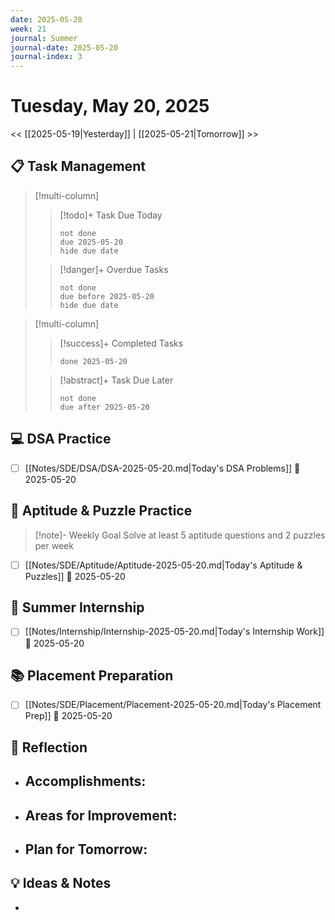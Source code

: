 ```yaml
---
date: 2025-05-20
week: 21
journal: Summer
journal-date: 2025-05-20
journal-index: 3
---
```


# Tuesday, May 20, 2025

<< [[2025-05-19|Yesterday]] | [[2025-05-21|Tomorrow]] >>

## 📋 Task Management

> [!multi-column]
> 
> > [!todo]+ Task Due Today
> > ```tasks
> > not done
> > due 2025-05-20
> > hide due date
> > ```
> 
> > [!danger]+ Overdue Tasks
> > ```tasks
> > not done
> > due before 2025-05-20
> > hide due date
> > ```

> [!multi-column]
> 
> > [!success]+ Completed Tasks
> > ```tasks
> > done 2025-05-20
> > ```
> 
> > [!abstract]+ Task Due Later
> > ```tasks
> > not done
> > due after 2025-05-20
> > ```

## 💻 DSA Practice
- [ ] [[Notes/SDE/DSA/DSA-2025-05-20.md|Today's DSA Problems]] 📅 2025-05-20

## 🧩 Aptitude & Puzzle Practice
> [!note]- Weekly Goal
> Solve at least 5 aptitude questions and 2 puzzles per week

- [ ] [[Notes/SDE/Aptitude/Aptitude-2025-05-20.md|Today's Aptitude & Puzzles]] 📅 2025-05-20

## 🏢 Summer Internship
- [ ] [[Notes/Internship/Internship-2025-05-20.md|Today's Internship Work]] 📅 2025-05-20

## 📚 Placement Preparation
- [ ] [[Notes/SDE/Placement/Placement-2025-05-20.md|Today's Placement Prep]] 📅 2025-05-20

## 📝 Reflection
- **Accomplishments:**
	- 

- **Areas for Improvement:**
	- 

- **Plan for Tomorrow:**
	- 

## 💡 Ideas & Notes
- 
